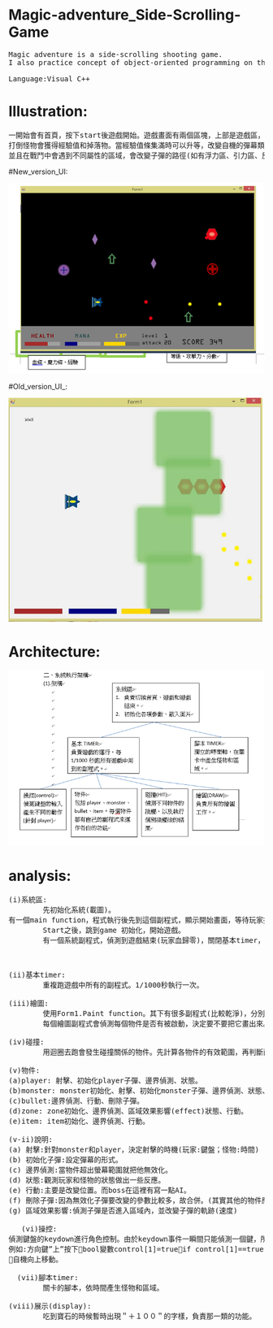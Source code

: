 # Magic-adventure_Side-Scrolling-Game
<pre>
Magic adventure is a side-scrolling shooting game. 
I also practice concept of object-oriented programming on this project.

Language:Visual C++ </pre>
# Illustration:
<pre>
一開始會有首頁，按下start後遊戲開始。遊戲畫面有兩個區塊，上部是遊戲區，下部是狀態區。Z鍵是普通攻擊，x鍵是強力攻擊。
打倒怪物會獲得經驗值和掉落物。當經驗值條集滿時可以升等，改變自機的彈幕類型，
並且在戰鬥中會遇到不同屬性的區域，會改變子彈的路徑(如有浮力區、引力區、反彈區等等)。
</pre>
#New_version_UI:

![image](https://github.com/marsii1017/Magic-adventure_Side-Scrolling-Game/blob/master/Resources/magic_adventure.PNG)

#Old_version_UI_:

<img src="https://github.com/marsii1017/Magic-adventure_Side-Scrolling-Game/blob/master/Resources/UI-1.jpg" width="500"> 

# Architecture:
![image](https://github.com/marsii1017/Magic-adventure_Side-Scrolling-Game/blob/master/Resources/Architecture%20of%20project.PNG)

# analysis:
<pre>
(i)系統區:
		先初始化系統(載圖)。
有一個main function，程式執行後先到這個副程式，顯示開始畫面，等待玩家按下start。
		Start之後，跳到game 初始化，開始遊戲。
		有一個系統副程式，偵測到遊戲結束(玩家血歸零)，關閉基本timer，顯示遊戲結束，等到玩家按下menu按鈕，跳回main。

	

(ii)基本timer:
		重複跑遊戲中所有的副程式。1/1000秒執行一次。

(iii)繪圖:
		使用Form1.Paint function。其下有很多副程式(比較乾淨)，分別負責不同物件的繪圖，方法是把指標丟過去這些副程式。
		每個繪圖副程式會偵測每個物件是否有被啟動，決定要不要把它畫出來。

(iv)碰撞:
		用迴圈去跑會發生碰撞關係的物件。先計算各物件的有效範圍，再判斷兩物件是否也碰撞，若有執行結果。

(v)物件:
(a)player: 射擊、初始化player子彈、邊界偵測、狀態。
(b)monster: monster初始化、射擊、初始化monster子彈、邊界偵測、狀態、行動(AI)。
(c)bullet:邊界偵測、行動、刪除子彈。
(d)zone: zone初始化、邊界偵測、區域效果影響(effect)狀態、行動。
(e)item: item初始化、邊界偵測、行動。

(v-ii)說明:
(a)	射擊:針對monster和player，決定射擊的時機(玩家:鍵盤；怪物:時間)
(b)	初始化子彈:設定彈幕的形式。
(c)	邊界偵測:當物件超出螢幕範圍就把他無效化。
(d)	狀態:觀測玩家和怪物的狀態做出一些反應。
(e)	行動:主要是改變位置。而boss在這裡有寫一點AI。
(f)	刪除子彈:因為無效化子彈要改變的參數比較多，故合併。(其實其他的物件應該也要比照辦理，但因為其他物件的參數影響不大就沒有)
(g)	區域效果影響:偵測子彈是否進入區域內，並改變子彈的軌跡(速度)
   
   (vi)操控:
偵測鍵盤的keydown進行角色控制。由於keydown事件一瞬間只能偵測一個鍵，所以透過操作變數達到目的。
例如:方向鍵”上”按下bool變數control[1]=trueif control[1]==true
自機向上移動。

  (vii)腳本timer:
		關卡的腳本，依時間產生怪物和區域。
	
(viii)展示(display):
		吃到寶石的時候暫時出現＂＋１００＂的字樣，負責那一類的功能。


</pre>
